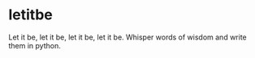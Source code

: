# letitbe
Let it be, let it be, let it be, let it be. Whisper words of wisdom and write them in python.
